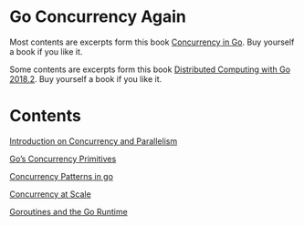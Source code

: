 # Go Concurrency Again

Most contents are excerpts form this book [Concurrency in Go](https://www.oreilly.com/library/view/concurrency-in-go/9781491941294/). Buy yourself a book if you like it.

Some contents are excerpts form this book [Distributed Computing with Go 2018.2](https://www.packtpub.com/product/distributed-computing-with-go/9781787125384). Buy yourself a book if you like it.

# Contents

[Introduction on Concurrency and Parallelism](./introduction.md)

[Go’s Concurrency Primitives](./primitives.md)

[Concurrency Patterns in go](./patterns.md)

[Concurrency at Scale](./scalability.md)

[Goroutines and the Go Runtime](./internal.md)
